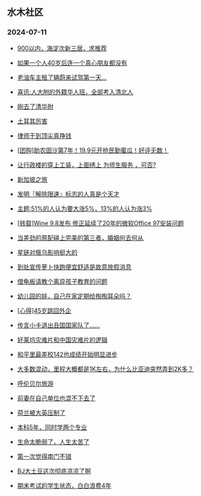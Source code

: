 ## 水木社区 
### 2024-07-11

+ [900以内，海淀次新三居，求推荐](https://www.newsmth.net/nForum/article/OurEstate/3027499)

+ [如果一个人40岁后连一个真心朋友都没有](https://www.newsmth.net/nForum/article/FamilyLife/1766776027)

+ [老油车主租了辆蔚来试驾第一天...](https://www.newsmth.net/nForum/article/AutoWorld/1944868586)

+ [喜讯:人大附的外籍华人班，全部考入清北人](https://www.newsmth.net/nForum/article/GaoKao/570342)

+ [刚去了清华附](https://www.newsmth.net/nForum/article/PreUnivEdu/184272)

+ [土耳其厉害](https://www.newsmth.net/nForum/article/GreenAuto/1624190)

+ [律师干到顶尖真挣钱](https://www.newsmth.net/nForum/article/WorkingLife/102404)

+ [[团购]助农固沙第7年！19.9元开抢民勤蜜瓜！好评无数！](https://www.newsmth.net/nForum/article/ADAgent_TG/1323238)

+ [让行政楼的穿上工装，上面绣上 为师生服务 ，可否?](https://www.newsmth.net/nForum/article/QingJiao/878600)

+ [新加坡之旅](https://www.newsmth.net/nForum/article/Age/20367878)

+ [发明『解除限速』标志的人真是个天才](https://www.newsmth.net/nForum/article/AutoWorld/1944868902)

+ [主题:51%的人认为要大涨5%，13%的人认为涨3%](https://www.newsmth.net/nForum/article/Stock/10883749)

+ [[转载]Wine 9.8发布 修正延续了20年的微软Office 97安装问题](https://www.newsmth.net/nForum/article/DOS/36218)

+ [当差劲的原配碰上完美的第三者，婚姻何去何从](https://www.newsmth.net/nForum/article/FamilyLife/1766776810)

+ [星链对俄乌影响挺大的](https://www.newsmth.net/nForum/article/Aero/458004)

+ [到处宣传萝卜快跑便宜舒适是故意放假消息](https://www.newsmth.net/nForum/article/GreenAuto/1625571)

+ [借龟板请教个离异孩子教育的问题](https://www.newsmth.net/nForum/article/ChildEducation/2422116)

+ [幼儿园的娃，自己在家定期给掏掏耳朵吗？](https://www.newsmth.net/nForum/article/Children/932726399)

+ [[心得]45岁跳回外企](https://www.newsmth.net/nForum/article/WorkingLife/103247)

+ [传言小卡退出丑国国家队了……](https://www.newsmth.net/nForum/article/BasketballForum/4929730)

+ [好莱坞灾难片和中国灾难片的逻辑](https://www.newsmth.net/nForum/article/Movielife/11561)

+ [和平里最差校142也成绩开始明显进步](https://www.newsmth.net/nForum/article/SchoolEstate/1393087)

+ [大多数混动，里程大概都是1K左右，为什么比亚迪突然弄到2K多？](https://www.newsmth.net/nForum/article/AutoWorld/1944869656)

+ [呼伦贝尔旅游](https://www.newsmth.net/nForum/article/AutoTravel/13656880)

+ [前妻在自己单位也混不下去了](https://www.newsmth.net/nForum/article/Divorce/2076080)

+ [荷兰被大英压制了](https://www.newsmth.net/nForum/article/WorldSoccer/18093329)

+ [本科5年，同时学两个专业](https://www.newsmth.net/nForum/article/GaoKao/570777)

+ [生命太脆弱了，人生太苦了](https://www.newsmth.net/nForum/article/MyFamily/271431)

+ [第一次觉得南门不错](https://www.newsmth.net/nForum/article/WorldSoccer/18093351)

+ [BJ大土豆这次彻底凉凉了啊](https://www.newsmth.net/nForum/article/OurEstate/3031641)

+ [期末考试的学生状态，白白浪费4年](https://www.newsmth.net/nForum/article/QingJiao/878918)


